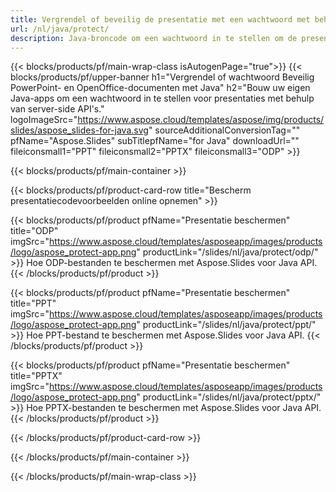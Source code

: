 ```yaml
---
title: Vergrendel of beveilig de presentatie met een wachtwoord met behulp van Java
url: /nl/java/protect/
description: Java-broncode om een ​​wachtwoord in te stellen om de presentatie te vergrendelen
---
```


{{< blocks/products/pf/main-wrap-class isAutogenPage="true">}}
{{< blocks/products/pf/upper-banner h1="Vergrendel of wachtwoord Beveilig PowerPoint- en OpenOffice-documenten met Java" h2="Bouw uw eigen Java-apps om een ​​wachtwoord in te stellen voor presentaties met behulp van server-side API's." logoImageSrc="https://www.aspose.cloud/templates/aspose/img/products/slides/aspose_slides-for-java.svg" sourceAdditionalConversionTag="" pfName="Aspose.Slides" subTitlepfName="for Java" downloadUrl="" fileiconsmall1="PPT" fileiconsmall2="PPTX" fileiconsmall3="ODP" >}}

{{< blocks/products/pf/main-container >}}

{{< blocks/products/pf/product-card-row title="Bescherm presentatiecodevoorbeelden online opnemen" >}}

{{< blocks/products/pf/product pfName="Presentatie beschermen" title="ODP" imgSrc="https://www.aspose.cloud/templates/asposeapp/images/products/logo/aspose_protect-app.png" productLink="/slides/nl/java/protect/odp/" >}}
Hoe ODP-bestanden te beschermen met Aspose.Slides voor Java API.
{{< /blocks/products/pf/product >}}

{{< blocks/products/pf/product pfName="Presentatie beschermen" title="PPT" imgSrc="https://www.aspose.cloud/templates/asposeapp/images/products/logo/aspose_protect-app.png" productLink="/slides/nl/java/protect/ppt/" >}}
Hoe PPT-bestand te beschermen met Aspose.Slides voor Java API.
{{< /blocks/products/pf/product >}}

{{< blocks/products/pf/product pfName="Presentatie beschermen" title="PPTX" imgSrc="https://www.aspose.cloud/templates/asposeapp/images/products/logo/aspose_protect-app.png" productLink="/slides/nl/java/protect/pptx/" >}}
Hoe PPTX-bestanden te beschermen met Aspose.Slides voor Java API.
{{< /blocks/products/pf/product >}}



{{< /blocks/products/pf/product-card-row >}}

{{< /blocks/products/pf/main-container >}}
    
{{< /blocks/products/pf/main-wrap-class >}}